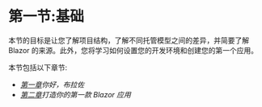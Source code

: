 # 第一节:基础

本节的目标是让您了解项目结构，了解不同托管模型之间的差异，并简要了解 Blazor 的来源。此外，您将学习如何设置您的开发环境和创建您的第一个应用。

本节包括以下章节:

*   [*第一章*](01.html#_idTextAnchor015)*你好，布拉佐*
*   [*第二章*](02.html#_idTextAnchor028)*打造你的第一款 Blazor 应用*